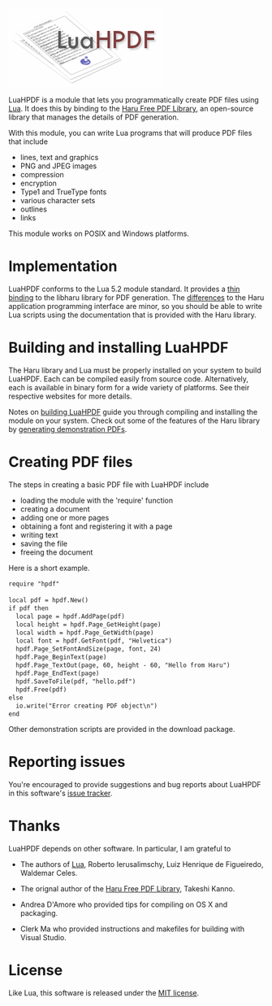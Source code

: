 ![LuaHPDF](doc/luahpdf.png?raw=true "LuaHPDF")

LuaHPDF is a module that lets you programmatically create PDF files using
[Lua][1]. It does this by binding to the [Haru Free PDF Library][2], an
open-source library that manages the details of PDF generation.

With this module, you can write Lua programs that will produce PDF files that
include

* lines, text and graphics
* PNG and JPEG images
* compression
* encryption
* Type1 and TrueType fonts
* various character sets
* outlines
* links

This module works on POSIX and Windows platforms.

Implementation
==============

LuaHPDF conforms to the Lua 5.2 module standard. It provides a [thin
binding][3] to the libharu library for PDF generation. The [differences][7] to
the Haru application programming interface are minor, so you should be able to
write Lua scripts using the documentation that is provided with the Haru
library.

Building and installing LuaHPDF
===============================

The Haru library and Lua must be properly installed on your system to build
LuaHPDF. Each can be compiled easily from source code. Alternatively, each is
available in binary form for a wide variety of platforms. See their respective
websites for more details.

Notes on [building LuaHPDF][6] guide you through compiling and installing the
module on your system. Check out some of the features of the Haru library by
[generating demonstration PDFs][12].

Creating PDF files
==================

The steps in creating a basic PDF file with LuaHPDF include

* loading the module with the 'require' function
* creating a document
* adding one or more pages
* obtaining a font and registering it with a page
* writing text
* saving the file
* freeing the document

Here is a short example.

    require "hpdf"

    local pdf = hpdf.New()
    if pdf then
      local page = hpdf.AddPage(pdf)
      local height = hpdf.Page_GetHeight(page)
      local width = hpdf.Page_GetWidth(page)
      local font = hpdf.GetFont(pdf, "Helvetica")
      hpdf.Page_SetFontAndSize(page, font, 24)
      hpdf.Page_BeginText(page)
      hpdf.Page_TextOut(page, 60, height - 60, "Hello from Haru")
      hpdf.Page_EndText(page)
      hpdf.SaveToFile(pdf, "hello.pdf")
      hpdf.Free(pdf)
    else
      io.write("Error creating PDF object\n")
    end

Other demonstration scripts are provided in the download package.

Reporting issues
================

You're encouraged to provide suggestions and bug reports about LuaHPDF
in this software's [issue tracker][11].

Thanks
======

LuaHPDF depends on other software. In particular, I am grateful to

* The authors of [Lua][1], Roberto Ierusalimschy, Luiz Henrique de Figueiredo,
  Waldemar Celes.

* The orignal author of the [Haru Free PDF Library][2], Takeshi Kanno.

* Andrea D'Amore who provided tips for compiling on OS X and packaging.

* Clerk Ma who provided instructions and makefiles for building with Visual Studio.

License
=======

Like Lua, this software is released under the [MIT license][5].

[1]:  http://www.lua.org/
[2]:  http://libharu.org/
[3]:  doc/binding-notes.md
[5]:  doc/license.md
[6]:  doc/build.md
[7]:  doc/binding-changes.md
[8]:  doc/change-log.md
[11]: https://github.com/jung-kurt/luahpdf/issues
[12]: doc/demos.md

